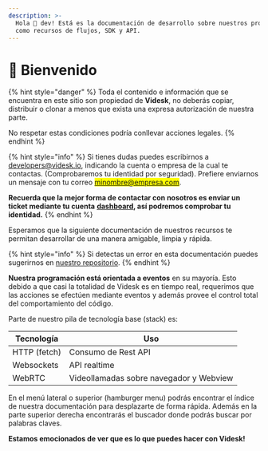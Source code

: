 ```yaml
---
description: >-
  Hola 👋 dev! Está es la documentación de desarrollo sobre nuestros productos
  como recursos de flujos, SDK y API.
---
```


# 👋 Bienvenido

{% hint style="danger" %}
Toda el contenido e información que se encuentra en este sitio son propiedad de **Videsk**, no deberás copiar, distribuir o clonar a menos que exista una expresa autorización de nuestra parte.

No respetar estas condiciones podría conllevar acciones legales.
{% endhint %}

{% hint style="info" %}
Si tienes dudas puedes escribirnos a [developers@videsk.io](mailto:developers@videsk.io), indicando la cuenta o empresa de la cual te contactas. (Comprobaremos tu identidad por seguridad). Prefiere enviarnos un mensaje con tu correo <mark style="color:red;">minombre@empresa.com</mark>.

**Recuerda que la mejor forma de contactar con nosotros es enviar un ticket mediante tu cuenta** [**dashboard**](https://app.videsk.io)**, así podremos comprobar tu identidad.**
{% endhint %}

Esperamos que la siguiente documentación de nuestros recursos te permitan desarrollar de una manera amigable, limpia y rápida.

{% hint style="info" %}
Si detectas un error en esta documentación puedes sugerirnos en [nuestro repositorio](https://github.com/videsk/developers-docs-es).
{% endhint %}

**Nuestra programación está orientada a eventos** en su mayoría. Esto debido a que casi la totalidad de Videsk es en tiempo real, requerimos que las acciones se efectúen mediante eventos y además provee el control total del comportamiento del código.

Parte de nuestro pila de tecnología base (stack) es:

| Tecnología   | Uso                                     |
| ------------ | --------------------------------------- |
| HTTP (fetch) | Consumo de Rest API                     |
| Websockets   | API realtime                            |
| WebRTC       | Videollamadas sobre navegador y Webview |

En el menú lateral o superior (hamburger menu) podrás encontrar el índice de nuestra documentación para desplazarte de forma rápida. Además en la parte superior derecha encontrarás el buscador donde podrás buscar por palabras claves.

**Estamos emocionados de ver que es lo que puedes hacer con Videsk!**&#x20;
